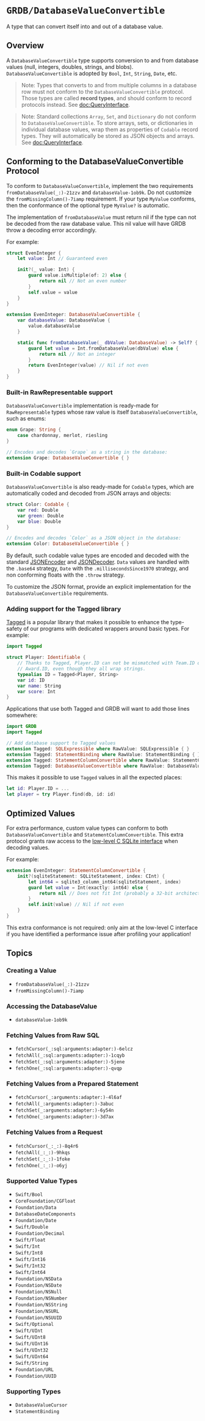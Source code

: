 # ``GRDB/DatabaseValueConvertible``

A type that can convert itself into and out of a database value.

## Overview

A `DatabaseValueConvertible` type supports conversion to and from database values (null, integers, doubles, strings, and blobs). `DatabaseValueConvertible` is adopted by `Bool`, `Int`, `String`, `Date`, etc.

> Note: Types that converts to and from multiple columns in a database row must not conform to the `DatabaseValueConvertible` protocol. Those types are called **record types**, and should conform to record protocols instead. See <doc:QueryInterface>.

> Note: Standard collections `Array`, `Set`, and `Dictionary` do not conform to `DatabaseValueConvertible`. To store arrays, sets, or dictionaries in individual database values, wrap them as properties of `Codable` record types. They will automatically be stored as JSON objects and arrays. See <doc:QueryInterface>.

## Conforming to the DatabaseValueConvertible Protocol

To conform to `DatabaseValueConvertible`, implement the two requirements ``fromDatabaseValue(_:)-21zzv`` and ``databaseValue-1ob9k``. Do not customize the ``fromMissingColumn()-7iamp`` requirement. If your type `MyValue` conforms, then the conformance of the optional type `MyValue?` is automatic.

The implementation of `fromDatabaseValue` must return nil if the type can not be decoded from the raw database value. This nil value will have GRDB throw a decoding error accordingly.

For example:

```swift
struct EvenInteger {
    let value: Int // Guaranteed even

    init?(_ value: Int) {
        guard value.isMultiple(of: 2) else {
            return nil // Not an even number
        }
        self.value = value
    }
}

extension EvenInteger: DatabaseValueConvertible {
    var databaseValue: DatabaseValue {
        value.databaseValue
    }

    static func fromDatabaseValue(_ dbValue: DatabaseValue) -> Self? {
        guard let value = Int.fromDatabaseValue(dbValue) else {
            return nil // Not an integer
        }
        return EvenInteger(value) // Nil if not even
    }
}
```

### Built-in RawRepresentable support

`DatabaseValueConvertible` implementation is ready-made for `RawRepresentable` types whose raw value is itself `DatabaseValueConvertible`, such as enums:

```swift
enum Grape: String {
    case chardonnay, merlot, riesling
}

// Encodes and decodes `Grape` as a string in the database:
extension Grape: DatabaseValueConvertible { }
```

### Built-in Codable support

`DatabaseValueConvertible` is also ready-made for `Codable` types, which are automatically coded and decoded from JSON arrays and objects:

```swift
struct Color: Codable {
    var red: Double
    var green: Double
    var blue: Double
}

// Encodes and decodes `Color` as a JSON object in the database:
extension Color: DatabaseValueConvertible { }
```

By default, such codable value types are encoded and decoded with the standard [JSONEncoder](https://developer.apple.com/documentation/foundation/jsonencoder) and [JSONDecoder](https://developer.apple.com/documentation/foundation/jsondecoder). `Data` values are handled with the `.base64` strategy, `Date` with the `.millisecondsSince1970` strategy, and non conforming floats with the `.throw` strategy.

To customize the JSON format, provide an explicit implementation for the `DatabaseValueConvertible` requirements.

### Adding support for the Tagged library

[Tagged](https://github.com/pointfreeco/swift-tagged) is a popular library that makes it possible to enhance the type-safety of our programs with dedicated wrappers around basic types. For example:

```swift
import Tagged

struct Player: Identifiable {
    // Thanks to Tagged, Player.ID can not be mismatched with Team.ID or
    // Award.ID, even though they all wrap strings.
    typealias ID = Tagged<Player, String>
    var id: ID
    var name: String
    var score: Int
}
```

Applications that use both Tagged and GRDB will want to add those lines somewhere:

```swift
import GRDB
import Tagged

// Add database support to Tagged values
extension Tagged: SQLExpressible where RawValue: SQLExpressible { }
extension Tagged: StatementBinding where RawValue: StatementBinding { }
extension Tagged: StatementColumnConvertible where RawValue: StatementColumnConvertible { }
extension Tagged: DatabaseValueConvertible where RawValue: DatabaseValueConvertible { }
```

This makes it possible to use `Tagged` values in all the expected places:

```swift
let id: Player.ID = ...
let player = try Player.find(db, id: id)
```

## Optimized Values

For extra performance, custom value types can conform to both `DatabaseValueConvertible` and ``StatementColumnConvertible``. This extra protocol grants raw access to the [low-level C SQLite interface](https://www.sqlite.org/c3ref/column_blob.html) when decoding values.

For example:

```swift
extension EvenInteger: StatementColumnConvertible {
    init?(sqliteStatement: SQLiteStatement, index: CInt) {
        let int64 = sqlite3_column_int64(sqliteStatement, index)
        guard let value = Int(exactly: int64) else {
            return nil // Does not fit Int (probably a 32-bit architecture)
        }
        self.init(value) // Nil if not even
    }
}
```

This extra conformance is not required: only aim at the low-level C interface if you have identified a performance issue after profiling your application! 

## Topics

### Creating a Value

- ``fromDatabaseValue(_:)-21zzv``
- ``fromMissingColumn()-7iamp``

### Accessing the DatabaseValue

- ``databaseValue-1ob9k``

### Fetching Values from Raw SQL

- ``fetchCursor(_:sql:arguments:adapter:)-6elcz``
- ``fetchAll(_:sql:arguments:adapter:)-1cqyb``
- ``fetchSet(_:sql:arguments:adapter:)-5jene``
- ``fetchOne(_:sql:arguments:adapter:)-qvqp``

### Fetching Values from a Prepared Statement

- ``fetchCursor(_:arguments:adapter:)-4l6af``
- ``fetchAll(_:arguments:adapter:)-3abuc``
- ``fetchSet(_:arguments:adapter:)-6y54n``
- ``fetchOne(_:arguments:adapter:)-3d7ax``

### Fetching Values from a Request

- ``fetchCursor(_:_:)-8q4r6``
- ``fetchAll(_:_:)-9hkqs``
- ``fetchSet(_:_:)-1foke``
- ``fetchOne(_:_:)-o6yj``

### Supported Value Types

- ``Swift/Bool``
- ``CoreFoundation/CGFloat``
- ``Foundation/Data``
- ``DatabaseDateComponents``
- ``Foundation/Date``
- ``Swift/Double``
- ``Foundation/Decimal``
- ``Swift/Float``
- ``Swift/Int``
- ``Swift/Int8``
- ``Swift/Int16``
- ``Swift/Int32``
- ``Swift/Int64``
- ``Foundation/NSData``
- ``Foundation/NSDate``
- ``Foundation/NSNull``
- ``Foundation/NSNumber``
- ``Foundation/NSString``
- ``Foundation/NSURL``
- ``Foundation/NSUUID``
- ``Swift/Optional``
- ``Swift/UInt``
- ``Swift/UInt8``
- ``Swift/UInt16``
- ``Swift/UInt32``
- ``Swift/UInt64``
- ``Swift/String``
- ``Foundation/URL``
- ``Foundation/UUID``

### Supporting Types

- ``DatabaseValueCursor``
- ``StatementBinding``
